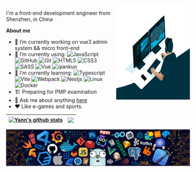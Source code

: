 <img align="right" width="40%" height="260px" src="https://github.com/xugaoyang/xugaoyang/blob/main/code.gif">

I'm a front-end development engineer from Shenzhen, in China

**About me**

- 🔭 I’m currently working on vue3 admin system && micro front-end
- 🚀 I’m currently using:
  ![JavaScript](https://img.shields.io/badge/-JavaScript-lightgrey?style=plastic&logo=javascript)
  ![GitHub](https://img.shields.io/badge/-GitHub-lightgrey?style=plastic&logo=github)
  ![Git](https://img.shields.io/badge/-Git-lightgrey?style=plastic&logo=git)
  ![HTML5](https://img.shields.io/badge/-HTML5-lightgrey?style=plastic&logo=html5)
  ![CSS3](https://img.shields.io/badge/-Css3-lightgrey?style=plastic&logo=css3)
  ![SASS](https://img.shields.io/badge/-Sass-lightgrey?style=plastic&logo=sass)
  ![Vue](https://img.shields.io/badge/-Vue-lightgrey?style=plastic&logo=vue.js)
  ![qiankun](https://img.shields.io/badge/-Qiankun-lightgrey?style=plastic&logo=FrontendMentor)
- 🌱 I’m currently learning:
  ![Typescript](https://img.shields.io/badge/-Typescript-lightgrey?style=plastic&logo=typescript)
  ![Vite](https://img.shields.io/badge/-Vite-lightgrey?style=plastic&logo=vite)
  ![Webpack](https://img.shields.io/badge/-Webpack-lightgrey?style=plastic&logo=webpack)
  ![Nestjs](https://img.shields.io/badge/-Nestjs-lightgrey?style=plastic&logo=nestjs&logoColor=E0234E)
  ![Linux](https://img.shields.io/badge/-Linux-lightgrey?style=plastic&logo=linux)
  ![Docker](https://img.shields.io/badge/-Docker-lightgrey?style=plastic&logo=docker)
- 🏗️ Preparing for PMP examination
- 💬 Ask me about anything [here](https://yann_xu@outlook.com)
- ❤️ Like e-games and sports.

| <a href="https://github.com/anuraghazra/github-readme-stats"><img align="center" src="https://github-readme-stats.vercel.app/api?username=xugaoyang&show_icons=true&theme=buefy&hide_border=true" alt="Yann's github stats" /></a> | <a href="https://github.com/anuraghazra/github-readme-stats"><img align="center" src="https://github-readme-stats.vercel.app/api/top-langs/?username=xugaoyang&layout=compact&hide_border=true" /></a> |
| ------------- | ------------- |
<img src="https://github.com/xugaoyang/xugaoyang/blob/main/github.png" />

